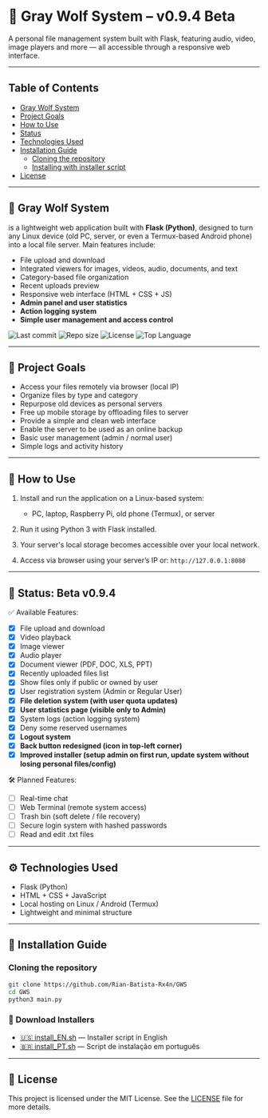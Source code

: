 # 🐺 Gray Wolf System – v0.9.4 Beta

A personal file management system built with Flask, featuring audio, video, image players and more — all accessible through a responsive web interface.

---

## Table of Contents
- [Gray Wolf System](#-gray-wolf-system)
- [Project Goals](#-project-goals)
- [How to Use](#-how-to-use)
- [Status](#-status-beta-v094)
- [Technologies Used](#️-technologies-used)
- [Installation Guide](#-installation-guide)
  - [Cloning the repository](#cloning-the-repository)
  - [Installing with installer script](#download-installers)
- [License](#-license)

---

## 🐺 Gray Wolf System  
is a lightweight web application built with **Flask (Python)**, designed to turn any Linux device (old PC, server, or even a Termux-based Android phone) into a local file server. Main features include:

- File upload and download
- Integrated viewers for images, videos, audio, documents, and text
- Category-based file organization
- Recent uploads preview
- Responsive web interface (HTML + CSS + JS)
- **Admin panel and user statistics**
- **Action logging system**
- **Simple user management and access control**

![Last commit](https://img.shields.io/github/last-commit/Rian-Batista-Rx4n/GWS)
![Repo size](https://img.shields.io/github/repo-size/Rian-Batista-Rx4n/GWS)
![License](https://img.shields.io/github/license/Rian-Batista-Rx4n/GWS)
![Top Language](https://img.shields.io/github/languages/top/Rian-Batista-Rx4n/GWS)

---

## 🎯 Project Goals

- Access your files remotely via browser (local IP)
- Organize files by type and category
- Repurpose old devices as personal servers
- Free up mobile storage by offloading files to server
- Provide a simple and clean web interface
- Enable the server to be used as an online backup
- Basic user management (admin / normal user)
- Simple logs and activity history

---

## 🚀 How to Use

1. Install and run the application on a Linux-based system:
   - PC, laptop, Raspberry Pi, old phone (Termux), or server

2. Run it using Python 3 with Flask installed.

3. Your server's local storage becomes accessible over your local network.

4. Access via browser using your server’s IP or: `http://127.0.0.1:8080`

---

## 🚧 Status: Beta v0.9.4

✅ Available Features:

- [x] File upload and download
- [x] Video playback
- [x] Image viewer
- [x] Audio player
- [x] Document viewer (PDF, DOC, XLS, PPT)
- [x] Recently uploaded files list
- [x] Show files only if public or owned by user
- [x] User registration system (Admin or Regular User)
- [x] **File deletion system (with user quota updates)**
- [x] **User statistics page (visible only to Admin)**
- [x] System logs (action logging system)
- [x] Deny some reserved usernames
- [x] **Logout system**
- [x] **Back button redesigned (icon in top-left corner)**
- [x] **Improved installer (setup admin on first run, update system without losing personal files/config)**

🛠️ Planned Features:

- [ ] Real-time chat
- [ ] Web Terminal (remote system access)
- [ ] Trash bin (soft delete / file recovery)
- [ ] Secure login system with hashed passwords
- [ ] Read and edit .txt files

---

## ⚙️ Technologies Used

- Flask (Python)
- HTML + CSS + JavaScript
- Local hosting on Linux / Android (Termux)
- Lightweight and minimal structure

---

## 🚀 Installation Guide

### Cloning the repository

```bash
git clone https://github.com/Rian-Batista-Rx4n/GWS
cd GWS
python3 main.py
```
### 🔽 Download Installers
- [🇺🇸 install_EN.sh](https://github.com/Rian-Batista-Rx4n/GWS/raw/main/install_EN.sh) — Installer script in English
- [🇧🇷 install_PT.sh](https://github.com/Rian-Batista-Rx4n/GWS/raw/main/install_PT.sh) — Script de instalação em português  
---
## 🧾 License
This project is licensed under the MIT License. See the [LICENSE](LICENSE) file for more details.
